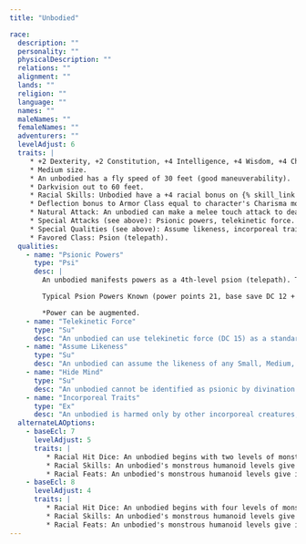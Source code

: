 ```yaml
---
title: "Unbodied"

race:
  description: ""
  personality: ""
  physicalDescription: ""
  relations: ""
  alignment: ""
  lands: ""
  religion: ""
  language: ""
  names: ""
  maleNames: ""
  femaleNames: ""
  adventurers: ""
  levelAdjust: 6
  traits: |
     * +2 Dexterity, +2 Constitution, +4 Intelligence, +4 Wisdom, +4 Charisma. As an incorporeal creature, an unbodied has no Strength score.
     * Medium size.
     * An unbodied has a fly speed of 30 feet (good maneuverability).
     * Darkvision out to 60 feet.
     * Racial Skills: Unbodied have a +4 racial bonus on {% skill_link bluff %} checks and {% skill_link disguise %} checks. When using its assume likeness ability, an unbodied gets an additional +10 circumstance bonus on {% skill_link disguise %} checks. If it can read an opponent's mind, it gets a further +4 circumstance bonus on {% skill_link bluff %} and {% skill_link disguise %} checks.
     * Deflection bonus to Armor Class equal to character's Charisma modifier (minimum +1).
     * Natural Attack: An unbodied can make a melee touch attack to deal {% die_roll 1 6 0 %} points of damage.
     * Special Attacks (see above): Psionic powers, telekinetic force. An unbodied who takes levels in psion (telepath) adds its racial manifesting ability and psion levels together to determine its power point reserve, manifester level, and powers known.
     * Special Qualities (see above): Assume likeness, incorporeal traits.
     * Favored Class: Psion (telepath).
  qualities:
    - name: "Psionic Powers"
      type: "Psi"
      desc: |
        An unbodied manifests powers as a 4th-level psion (telepath). The save DCs are Intelligence-based.

        Typical Psion Powers Known (power points 21, base save DC 12 + power level): 1st- detect psionics, empty mind, mind thrust (DC 13*), psionic charm (DC 13*); 2nd-brain lock (DC 14), cloud mind (DC 14), energy push (DC 14), read thoughts (DC 14).

        *Power can be augmented.
    - name: "Telekinetic Force"
      type: "Su"
      desc: "An unbodied can use telekinetic force (DC 15) as a standard action that does not provoke attacks of opportunity. Manifester level 4th. The save DC is Charisma-based."
    - name: "Assume Likeness"
      type: "Su"
      desc: "An unbodied can assume the likeness of any Small, Medium, or Large creature as a standard action that does not provoke attacks of opportunity. Its abilities do not change, but it appears to be that creature, relying on its Bluff and Disguise skills to deflect suspicion."
    - name: "Hide Mind"
      type: "Su"
      desc: "An unbodied cannot be identified as psionic by divination spells or clairsentience powers."
    - name: "Incorporeal Traits"
      type: "Ex"
      desc: "An unbodied is harmed only by other incorporeal creatures, magic weapons, powers, spells, spell-like abilities, and supernatural abilities. It has a 50% chance to ignore any damage from a corporeal source, except for force effects or attacks made with ghost touch weapons. It can pass through solid objects, but not force effects, at will. Its attacks ignore natural armor, armor, and shields, but deflection bonuses and force effects work normally against them. An incorporeal creature always moves silently and cannot be heard with Listen checks if it doesn't wish to be."
  alternateLAOptions:
    - baseEcl: 7
      levelAdjust: 5
      traits: |
         * Racial Hit Dice: An unbodied begins with two levels of monstrous humanoid, which provide {% die_roll 2 8 0 %} Hit Dice, a base attack bonus of +2, and base saving throw bonuses of Fort +0, Ref +4, and Will +4.
         * Racial Skills: An unbodied's monstrous humanoid levels give it skill points equal to 5 * (2 + Int modifier). Its class skills are {% skill_link bluff %}, {% skill_link diplomacy %}, {% skill_link disguise %}, {% skill_link intimidate %}, {% skill_link listen %}, {% skill_link sense-motive %}, and {% skill_link spot %}.
         * Racial Feats: An unbodied's monstrous humanoid levels give it one feat.
    - baseEcl: 8
      levelAdjust: 4
      traits: |
         * Racial Hit Dice: An unbodied begins with four levels of monstrous humanoid, which provide {% die_roll 4 8 0 %} Hit Dice, a base attack bonus of +4, and base saving throw bonuses of Fort +1, Ref +4, and Will +4.
         * Racial Skills: An unbodied's monstrous humanoid levels give it skill points equal to 5 * (2 + Int modifier). Its class skills are {% skill_link bluff %}, {% skill_link diplomacy %}, {% skill_link disguise %}, {% skill_link intimidate %}, {% skill_link listen %}, {% skill_link sense-motive %}, and {% skill_link spot %}.
         * Racial Feats: An unbodied's monstrous humanoid levels give it two feats.
---
```

